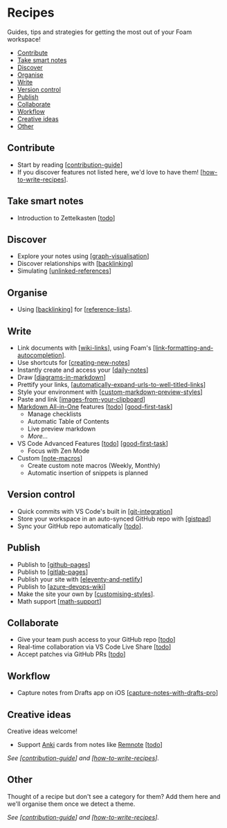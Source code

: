 <!-- omit in toc -->
# Recipes

Guides, tips and strategies for getting the most out of your Foam workspace!

- [Contribute](#contribute)
- [Take smart notes](#take-smart-notes)
- [Discover](#discover)
- [Organise](#organise)
- [Write](#write)
- [Version control](#version-control)
- [Publish](#publish)
- [Collaborate](#collaborate)
- [Workflow](#workflow)
- [Creative ideas](#creative-ideas)
- [Other](#other)

## Contribute

- Start by reading [[contribution-guide]]
- If you discover features not listed here, we'd love to have them! [[how-to-write-recipes]].

## Take smart notes

- Introduction to Zettelkasten [[todo]]

## Discover
- Explore your notes using [[graph-visualisation]]
- Discover relationships with [[backlinking]]
- Simulating [[unlinked-references]]

## Organise
- Using [[backlinking]] for [[reference-lists]].

## Write
- Link documents with [[wiki-links]], using Foam's [[link-formatting-and-autocompletion]].
- Use shortcuts for [[creating-new-notes]]
- Instantly create and access your [[daily-notes]]
- Draw [[diagrams-in-markdown]]
- Prettify your links, [[automatically-expand-urls-to-well-titled-links]]
- Style your environment with [[custom-markdown-preview-styles]]
- Paste and link [[images-from-your-clipboard]]
- [Markdown All-in-One](https://marketplace.visualstudio.com/items?itemName=yzhang.markdown-all-in-one) features [[todo]] [[good-first-task]]
  - Manage checklists
  - Automatic Table of Contents
  - Live preview markdown
  - _More..._
- VS Code Advanced Features [[todo]] [[good-first-task]]
  - Focus with Zen Mode
- Custom [[note-macros]]
  - Create custom note macros (Weekly, Monthly)
  - Automatic insertion of snippets is planned

## Version control

- Quick commits with VS Code's built in [[git-integration]]
- Store your workspace in an auto-synced GitHub repo with [[gistpad]]
- Sync your GitHub repo automatically [[todo]].

## Publish

- Publish to [[github-pages]]
- Publish to [[gitlab-pages]]
- Publish your site with [[eleventy-and-netlify]]
- Publish to [[azure-devops-wiki]]
- Make the site your own by [[customising-styles]].
- Math support [[math-support]]

## Collaborate

- Give your team push access to your GitHub repo [[todo]]
- Real-time collaboration via VS Code Live Share [[todo]]
- Accept patches via GitHub PRs [[todo]]

## Workflow

- Capture notes from Drafts app on iOS [[capture-notes-with-drafts-pro]]

## Creative ideas

Creative ideas welcome!

- Support [Anki](https://apps.ankiweb.net/) cards from notes like [Remnote](https://www.remnote.io/) [[todo]]

_See [[contribution-guide]] and [[how-to-write-recipes]]._

## Other

Thought of a recipe but don't see a category for them? Add them here and we'll organise them once we detect a theme.

_See [[contribution-guide]] and [[how-to-write-recipes]]._

[//begin]: # "Autogenerated link references for markdown compatibility"
[contribution-guide]: contribution-guide "Contribution Guide"
[how-to-write-recipes]: how-to-write-recipes "How to Write Recipes"
[todo]: todo "Todo"
[graph-visualisation]: graph-visualisation "Graph visualisation"
[backlinking]: backlinking "Backlinking"
[unlinked-references]: unlinked-references "Unlinked references (stub)"
[reference-lists]: reference-lists "Reference Lists"
[wiki-links]: wiki-links "Wiki Links"
[link-formatting-and-autocompletion]: link-formatting-and-autocompletion "Link Formatting and Autocompletion"
[creating-new-notes]: creating-new-notes "Creating New Notes"
[daily-notes]: daily-notes "Daily notes"
[diagrams-in-markdown]: diagrams-in-markdown "Diagrams in Markdown"
[automatically-expand-urls-to-well-titled-links]: automatically-expand-urls-to-well-titled-links "Automatically Expand URLs to Well-Titled Links"
[custom-markdown-preview-styles]: custom-markdown-preview-styles "Custom Markdown Preview Styles"
[images-from-your-clipboard]: images-from-your-clipboard "Images from your Clipboard"
[good-first-task]: good-first-task "Good First Task"
[note-macros]: note-macros "Custom Note Macros"
[git-integration]: git-integration "Git integration"
[gistpad]: gistpad "GistPad"
[github-pages]: github-pages "Github Pages"
[gitlab-pages]: gitlab-pages "GitLab Pages"
[eleventy-and-netlify]: eleventy-and-netlify "Eleventy and Netlify"
[azure-devops-wiki]: azure-devops-wiki "Azure DevOps Wiki"
[customising-styles]: customising-styles "Customising Styles"
[math-support]: math-support "Math Support"
[capture-notes-with-drafts-pro]: capture-notes-with-drafts-pro "Capture Notes With Drafts Pro"
[//end]: # "Autogenerated link references"

